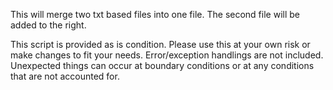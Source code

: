 This will merge two txt based files into one file. The second file will be added to the right.

This script is provided as is condition. Please use this at your own risk or make changes to fit your needs. Error/exception handlings are not included. Unexpected things can occur at boundary conditions or at any conditions that are not accounted for.
